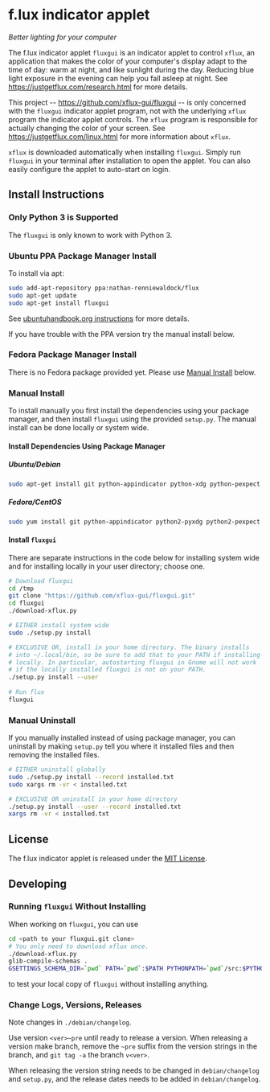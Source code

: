 f.lux indicator applet
======================
_Better lighting for your computer_

The f.lux indicator applet `fluxgui` is an indicator applet to control
`xflux`, an application that makes the color of your computer's
display adapt to the time of day: warm at night, and like sunlight
during the day. Reducing blue light exposure in the evening can help
you fall asleep at night. See https://justgetflux.com/research.html
for more details.

This project -- https://github.com/xflux-gui/fluxgui -- is only
concerned with the `fluxgui` indicator applet program, not with the
underlying `xflux` program the indicator applet controls. The `xflux`
program is responsible for actually changing the color of your
screen. See https://justgetflux.com/linux.html for more information
about `xflux`.

`xflux` is downloaded automatically when installing `fluxgui`. Simply
run `fluxgui` in your terminal after installation to open the applet.
You can also easily configure the applet to auto-start on login.

Install Instructions
--------------------

### Only Python 3 is Supported

The `fluxgui` is only known to work with Python 3.

### Ubuntu PPA Package Manager Install

To install via apt:

```bash
sudo add-apt-repository ppa:nathan-renniewaldock/flux
sudo apt-get update
sudo apt-get install fluxgui
```

See [ubuntuhandbook.org instructions](http://ubuntuhandbook.org/index.php/2016/03/install-f-lux-in-ubuntu-16-04/) for more details.

If you have trouble with the PPA version try the manual install below.

### Fedora Package Manager Install

There is no Fedora package provided yet. Please use [Manual Install](#manual-install) below.

### Manual Install

To install manually you first install the dependencies using your package manager, and then install `fluxgui` using the provided `setup.py`. The manual install can be done locally or system wide.

#### Install Dependencies Using Package Manager

##### Ubuntu/Debian

```bash
sudo apt-get install git python-appindicator python-xdg python-pexpect python-gconf python-gtk2 python-glade2 libxxf86vm1
```
##### Fedora/CentOS

```bash
sudo yum install git python-appindicator python2-pyxdg python2-pexpect gnome-python2-gconf pygtk2 pygtk2-libglade
```

#### Install `fluxgui`

There are separate instructions in the code below for installing system wide and for installing locally in your user directory; choose one.

```bash
# Download fluxgui
cd /tmp
git clone "https://github.com/xflux-gui/fluxgui.git"
cd fluxgui
./download-xflux.py

# EITHER install system wide
sudo ./setup.py install

# EXCLUSIVE OR, install in your home directory. The binary installs
# into ~/.local/bin, so be sure to add that to your PATH if installing
# locally. In particular, autostarting fluxgui in Gnome will not work
# if the locally installed fluxgui is not on your PATH.
./setup.py install --user
       
# Run flux
fluxgui
```

### Manual Uninstall

If you manually installed instead of using package manager, you can uninstall
by making `setup.py` tell you where it installed files and then
removing the installed files.

```bash
# EITHER uninstall globally
sudo ./setup.py install --record installed.txt
sudo xargs rm -vr < installed.txt

# EXCLUSIVE OR uninstall in your home directory
./setup.py install --user --record installed.txt
xargs rm -vr < installed.txt
```

License
-------

The f.lux indicator applet is released under the [MIT License](https://github.com/xflux-gui/fluxgui/blob/master/LICENSE).

Developing
----------

### Running `fluxgui` Without Installing

When working on `fluxgui`, you can use
```bash
cd <path to your fluxgui.git clone>
# You only need to download xflux once.
./download-xflux.py
glib-compile-schemas .
GSETTINGS_SCHEMA_DIR=`pwd` PATH=`pwd`:$PATH PYTHONPATH=`pwd`/src:$PYTHONPATH ./fluxgui
```
to test your local copy of `fluxgui` without installing anything.

### Change Logs, Versions, Releases

Note changes in `./debian/changelog`.

Use version `<ver>~pre` until ready to release a version. When
releasing a version make branch, remove the `~pre` suffix from the
version strings in the branch, and `git tag -a` the branch `v<ver>`.

When releasing the version string needs to be changed in
`debian/changelog` and `setup.py`, and the release dates needs to be
added in `debian/changelog`.
